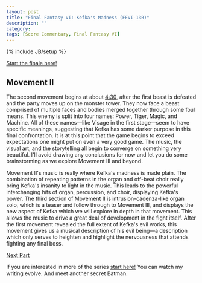 ```yaml
---
layout: post
title: "Final Fantasy VI: Kefka's Madness (FFVI-13B)"
description: ""
category: 
tags: [Score Commentary, Final Fantasy VI]
---
```

{% include JB/setup %}

[Start the finale here!](http://zachberglund.com/2014/07/06/ffvi-thirteen/)

## Movement II

The second movement begins at about [4:30](http://youtu.be/JbXVNKtmWnc?t=4m30s), after the first beast is defeated and the party moves up on the monster tower. They now face a beast comprised of multiple faces and bodies merged together through some foul means. This enemy is split into four names: Power, Tiger, Magic, and Machine. All of these names—like Visage in the first stage—seem to have specific meanings, suggesting that Kefka has some darker purpose in this final confrontation. It is at this point that the game begins to exceed expectations one might put on even a very good game. The music, the visual art, and the storytelling all begin to converge on something very beautiful. I'll avoid drawing any conclusions for now and let you do some brainstorming as we explore Movement III and beyond.

Movement II's music is really where Kefka's madness is made plain. The combination of repeating patterns in the organ and off-beat choir really bring Kefka's insanity to light in the music. This leads to the powerful interchanging hits of organ, percussion, and choir, displaying Kefka's power. The third section of Movement II is intrusion-cadenza-like organ solo, which is a teaser and follow through to Movement III, and displays the new aspect of Kefka which we will explore in depth in that movement. This allows the music to drive a great deal of development in the fight itself. After the first movement revealed the full extent of Kefka's evil works, this movement gives us a musical description of his evil being—a description which only serves to heighten and highlight the nervousness that attends fighting any final boss.

[Next Part](http://zachberglund.com/2014/07/06/ffvi-thirteenc/)

If you are interested in more of the series [start here!](http://zachberglund.com/2013/06/23/ffvi-one/) You can watch my writing evolve. And meet another secret Batman.